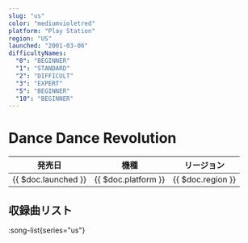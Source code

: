 ```yaml
---
slug: "us"
color: "mediumvioletred"
platform: "Play Station"
region: "US"
launched: "2001-03-06"
difficultyNames:
  "0": "BEGINNER"
  "1": "STANDARD"
  "2": "DIFFICULT"
  "3": "EXPERT"
  "5": "BEGINNER"
  "10": "BEGINNER"
---
```


# Dance Dance Revolution

|発売日|機種|リージョン|
|------|----|---------|
|{{ $doc.launched }}|{{ $doc.platform }}|{{ $doc.region }}|

## 収録曲リスト

:song-list{series="us"}
